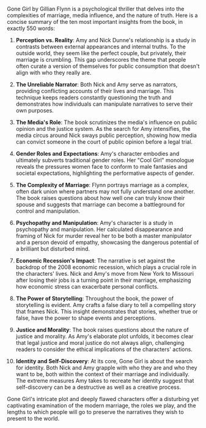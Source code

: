 Gone Girl by Gillian Flynn is a psychological thriller that delves into the complexities of marriage, media influence, and the nature of truth. Here is a concise summary of the ten most important insights from the book, in exactly 550 words:

1. **Perception vs. Reality**: Amy and Nick Dunne's relationship is a study in contrasts between external appearances and internal truths. To the outside world, they seem like the perfect couple, but privately, their marriage is crumbling. This gap underscores the theme that people often curate a version of themselves for public consumption that doesn't align with who they really are.

2. **The Unreliable Narrator**: Both Nick and Amy serve as narrators, providing conflicting accounts of their lives and marriage. This technique keeps readers constantly questioning the truth and demonstrates how individuals can manipulate narratives to serve their own purposes.

3. **The Media's Role**: The book scrutinizes the media's influence on public opinion and the justice system. As the search for Amy intensifies, the media circus around Nick sways public perception, showing how media can convict someone in the court of public opinion before a legal trial.

4. **Gender Roles and Expectations**: Amy's character embodies and ultimately subverts traditional gender roles. Her "Cool Girl" monologue reveals the pressures women face to conform to male fantasies and societal expectations, highlighting the performative aspects of gender.

5. **The Complexity of Marriage**: Flynn portrays marriage as a complex, often dark union where partners may not fully understand one another. The book raises questions about how well one can truly know their spouse and suggests that marriage can become a battleground for control and manipulation.

6. **Psychopathy and Manipulation**: Amy's character is a study in psychopathy and manipulation. Her calculated disappearance and framing of Nick for murder reveal her to be both a master manipulator and a person devoid of empathy, showcasing the dangerous potential of a brilliant but disturbed mind.

7. **Economic Recession's Impact**: The narrative is set against the backdrop of the 2008 economic recession, which plays a crucial role in the characters' lives. Nick and Amy's move from New York to Missouri after losing their jobs is a turning point in their marriage, emphasizing how economic stress can exacerbate personal conflicts.

8. **The Power of Storytelling**: Throughout the book, the power of storytelling is evident. Amy crafts a false diary to tell a compelling story that frames Nick. This insight demonstrates that stories, whether true or false, have the power to shape events and perceptions.

9. **Justice and Morality**: The book raises questions about the nature of justice and morality. As Amy's elaborate plot unfolds, it becomes clear that legal justice and moral justice do not always align, challenging readers to consider the ethical implications of the characters' actions.

10. **Identity and Self-Discovery**: At its core, Gone Girl is about the search for identity. Both Nick and Amy grapple with who they are and who they want to be, both within the context of their marriage and individually. The extreme measures Amy takes to recreate her identity suggest that self-discovery can be a destructive as well as a creative process.

Gone Girl's intricate plot and deeply flawed characters offer a disturbing yet captivating examination of the modern marriage, the roles we play, and the lengths to which people will go to preserve the narratives they wish to present to the world.